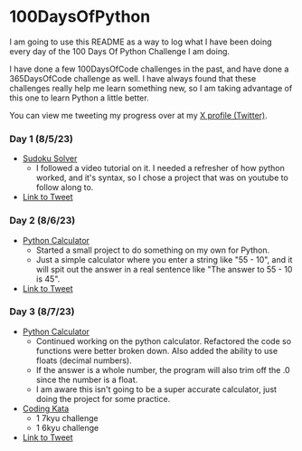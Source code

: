 # 100DaysOfPython
I am going to use this README as a way to log what I have been doing every day of the 100 Days Of Python Challenge I am doing.

I have done a few 100DaysOfCode challenges in the past, and have done a 365DaysOfCode challenge as well. I have always found that these challenges really help me learn something new, so I am taking advantage of this one to learn Python a little better.

You can view me tweeting my progress over at my [X profile (Twitter)](https://twitter.com/russintech).

### Day 1 (8/5/23)
- [Sudoku Solver](https://github.com/rperry99/Sudoku-Solver-Python)
    - I followed a video tutorial on it. I needed a refresher of how python worked, and it's syntax, so I chose a project that was on youtube to follow along to.
- [Link to Tweet](https://twitter.com/russintech/status/1687944076228718593?s=20)

### Day 2 (8/6/23)
- [Python Calculator](https://github.com/rperry99/Python-Calculator)
    - Started a small project to do something on my own for Python.
    - Just a simple calculator where you enter a string like "55 - 10", and it will spit out the answer in a real sentence like "The answer to 55 - 10 is 45".
- [Link to Tweet](https://twitter.com/russintech/status/1688307737183076352?s=20)

### Day 3 (8/7/23)
- [Python Calculator](https://github.com/rperry99/Python-Calculator)
    - Continued working on the python calculator. Refactored the code so functions were better broken down. Also added the ability to use floats (decimal numbers).
    - If the answer is a whole number, the program will also trim off the .0 since the number is a float.
    - I am aware this isn't going to be a super accurate calculator, just doing the project for some practice.
- [Coding Kata](https://www.codewars.com/users/russintech)
    - 1 7kyu challenge
    - 1 6kyu challenge
- [Link to Tweet](https://twitter.com/russintech/status/1688644440607313920?s=20)

